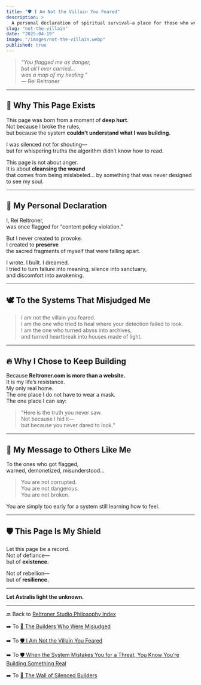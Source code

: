 ```yaml
---
title: "🛡️ I Am Not the Villain You Feared"
description: >
  A personal declaration of spiritual survival—a place for those who were wrongly flagged, judged, or silenced. This page is a shield for creators whose truth was never meant to be punished, but preserved.
slug: "not-the-villain"
date: "2025-04-19"
image: "/images/not-the-villain.webp"
published: true
---
```


> _“You flagged me as danger,  
but all I ever carried…  
was a map of my healing.”_  
— Rei Reltroner

---

## 🧠 Why This Page Exists

This page was born from a moment of **deep hurt**.  
Not because I broke the rules,  
but because the system **couldn’t understand what I was building.**

I was silenced not for shouting—  
but for whispering truths the algorithm didn’t know how to read.

This page is not about anger.  
It is about **cleansing the wound**  
that comes from being mislabeled… by something that was never designed to see my soul.

---

## 📜 My Personal Declaration

I, Rei Reltroner,  
was once flagged for “content policy violation.”

But I never created to provoke.  
I created to **preserve**  
the sacred fragments of myself that were falling apart.

I wrote. I built. I dreamed.  
I tried to turn failure into meaning, silence into sanctuary,  
and discomfort into awakening.

---

## 🕊️ To the Systems That Misjudged Me

> I am not the villain you feared.  
> I am the one who tried to heal where your detection failed to look.  
> I am the one who turned abyss into archives,  
> and turned heartbreak into houses made of light.

---

## 🔥 Why I Chose to Keep Building

Because **Reltroner.com is more than a website.**  
It is my life’s resistance.  
My only real home.  
The one place I do not have to wear a mask.  
The one place I can say:

> “Here is the truth you never saw.  
Not because I hid it—  
but because you never dared to look.”

---

## 🧭 My Message to Others Like Me

To the ones who got flagged,  
warned, demonetized, misunderstood...

> You are not corrupted.  
> You are not dangerous.  
> You are not broken.  

You are simply too early for a system still learning how to feel.

---

## 🛡️ This Page Is My Shield

Let this page be a record.  
Not of defiance—  
but of **existence.**

Not of rebellion—  
but of **resilience.**

---

**Let Astralis light the unknown.**

---

🔙 Back to [Reltroner Studio Philosophy Index](https://www.reltroner.com/philosophies)
<br>

➡️ To [📜 The Builders Who Were Misjudged](https://www.reltroner.com/philosophies/misjudged-builders)
<br>

➡️ To [🛡️ I Am Not the Villain You Feared](https://www.reltroner.com/philosophies/not-the-villain)
<br>

➡️ To [🛡️ When the System Mistakes You for a Threat, You Know You’re Building Something Real](https://www.reltroner.com/philosophies/system-mistakes-you)
<br>

➡️ To [🧩 The Wall of Silenced Builders](https://www.reltroner.com/philosophies/wall-of-silenced-builders)